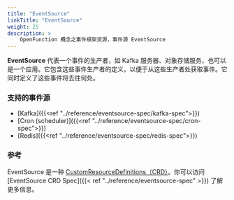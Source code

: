 ```yaml
---
title: "EventSource"
linkTitle: "EventSource"
weight: 25
description: >
    OpenFunction 概念之事件框架资源，事件源 EventSource
---
```


**EventSource** 代表一个事件的生产者，如 Kafka 服务器、对象存储服务，也可以是一个应用。它包含这些事件生产者的定义，以便于从这些生产者处获取事件。它同时定义了这些事件将去往何处。

### 支持的事件源

- [Kafka]({{<ref "../reference/eventsource-spec/kafka-spec">}})
- [Cron (scheduler)]({{<ref "../reference/eventsource-spec/cron-spec">}})
- [Redis]({{<ref "../reference/eventsource-spec/redis-spec">}})

### 参考

EventSource 是一种 [CustomResourceDefinitions（CRD）](https://kubernetes.io/docs/tasks/extend-kubernetes/custom-resources/custom-resource-definitions/)。你可以访问 [EventSource CRD Spec]({{< ref "../reference/eventsource-spec" >}}) 了解更多信息。

